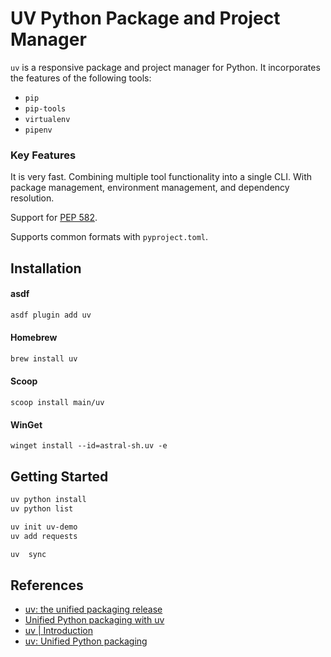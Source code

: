 # UV Python Package and Project Manager

`uv` is a responsive package and project manager for Python. It incorporates the features of the following tools:

- `pip`
- `pip-tools`
- `virtualenv`
- `pipenv`

### Key Features

It is very fast. Combining multiple tool functionality into a single CLI. With package management, environment management, and dependency resolution.

Support for [PEP 582](https://peps.python.org/pep-0582/).

Supports common formats with `pyproject.toml`.

## Installation

#### asdf
```bash
asdf plugin add uv
```

#### Homebrew
```bash
brew install uv
```

#### Scoop
```console
scoop install main/uv
```

#### WinGet
```console
winget install --id=astral-sh.uv -e
```

## Getting Started

```bash
uv python install
uv python list
```

```bash
uv init uv-demo
uv add requests
```

```bash
uv  sync
```

## References
- [uv: the unified packaging release](https://www.youtube.com/live/oj8yk0Y-Ky0?si=iPKMw_abYns0fAGv)
- [Unified Python packaging with uv](https://talkpython.fm/episodes/show/476/unified-python-packaging-with-uv)
- [uv | Introduction](https://docs.astral.sh/uv/)
- [uv: Unified Python packaging](https://astral.sh/blog/uv-unified-python-packaging)